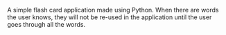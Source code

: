 A simple flash card application made using Python. When there are words the user knows, they will not be re-used in the application until the user goes through all the words.
